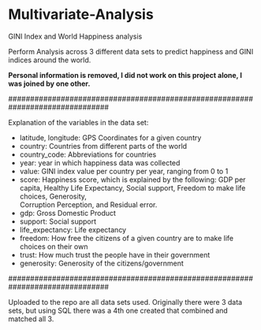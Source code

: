 # Multivariate-Analysis
GINI Index and World Happiness analysis

Perform Analysis across 3 different data sets to predict happiness and GINI indices around the world.

**Personal information is removed, I did not work on this project alone, I was joined by one other.**

###############################################################################

Explanation of the variables in the data set:

- latitude, longitude: GPS Coordinates for a given country
- country: Countries from different parts of the world
- country_code: Abbreviations for countries
- year: year in which happiness data was collected
- value: GINI index value per country per year, ranging from 0 to 1
- score: Happiness score, which is explained by the following: GDP per capita,
Healthy Life Expectancy, Social support, Freedom to make life choices, Generosity,                
Corruption Perception, and Residual error.
- gdp: Gross Domestic Product 
- support: Social support
- life_expectancy: Life expectancy 
- freedom: How free the citizens of a given country are to make life choices on their own
- trust: How much trust the people have in their government
- generosity: Generosity of the citizens/government

###############################################################################

Uploaded to the repo are all data sets used. Originally there were 3 data sets, but using SQL there was a 4th one created that combined and matched all 3.

